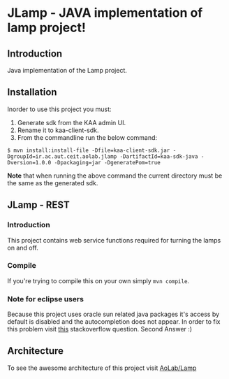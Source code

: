 # JLamp - JAVA implementation of lamp project!
## Introduction
Java implementation of the Lamp project.

## Installation
Inorder to use this project you must:  
1. Generate sdk from the KAA admin UI.  
2. Rename it to kaa-client-sdk.  
3. From the commandline run the below command:  
```
$ mvn install:install-file -Dfile=kaa-client-sdk.jar -DgroupId=ir.ac.aut.ceit.aolab.jlamp -DartifactId=kaa-sdk-java -Dversion=1.0.0 -Dpackaging=jar -DgeneratePom=true
```
**Note** that when running the above command the current directory must be the same as the generated sdk.

## JLamp - REST
### Introduction
This project contains web service functions required for turning the lamps on and off.

### Compile
If you're trying to compile this on your own simply `mvn compile`.

### Note for eclipse users
Because this project uses oracle sun related java packages it's access by default
is disabled and the autocompletion does not appear.
In order to fix this problem visit
[this](http://stackoverflow.com/questions/13155734/eclipse-cant-recognize-com-sun-net-httpserver-httpserver-package)
stackoverflow question. Second Answer :)

## Architecture
To see the awesome architecture of this project visit [AoLab/Lamp](https://github.com/AoLab/Lamp) 

